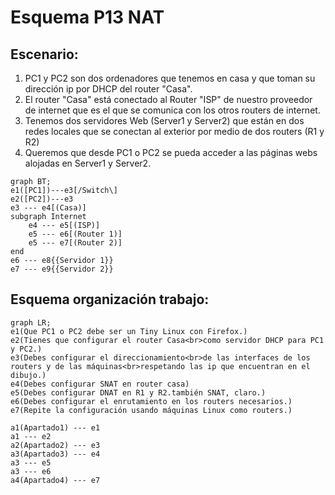 # Esquema P13 NAT
## Escenario:
1. PC1 y PC2 son dos ordenadores que tenemos en casa y que toman su dirección ip por DHCP del router "Casa".
2. El router "Casa" está conectado al Router "ISP" de nuestro proveedor de internet que es el que se comunica con los otros routers de internet.
3. Tenemos dos servidores Web (Server1 y Server2) que están en dos redes locales que se conectan al exterior por medio de dos routers (R1 y R2)
4. Queremos que desde PC1 o PC2 se pueda acceder a las páginas webs alojadas en Server1 y Server2.
```mermaid
graph BT;
e1([PC1])---e3[/Switch\]
e2([PC2])---e3
e3 --- e4[(Casa)]
subgraph Internet
	e4 --- e5[(ISP)]
	e5 --- e6[(Router 1)]
	e5 --- e7[(Router 2)]
end
e6 --- e8{{Servidor 1}}
e7 --- e9{{Servidor 2}}
```
## Esquema organización trabajo:
```mermaid
graph LR;
e1(Que PC1 o PC2 debe ser un Tiny Linux con Firefox.)
e2(Tienes que configurar el router Casa<br>como servidor DHCP para PC1 y PC2.)
e3(Debes configurar el direccionamiento<br>de las interfaces de los routers y de las máquinas<br>respetando las ip que encuentran en el dibujo.)
e4(Debes configurar SNAT en router casa)
e5(Debes configurar DNAT en R1 y R2.también SNAT, claro.)
e6(Debes configurar el enrutamiento en los routers necesarios.)
e7(Repite la configuración usando máquinas Linux como routers.)

a1(Apartado1) --- e1
a1 --- e2
a2(Apartado2) --- e3
a3(Apartado3) --- e4
a3 --- e5
a3 --- e6
a4(Apartado4) --- e7

```